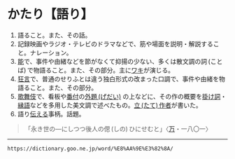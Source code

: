 # かたり【語り】
1.   語ること。また、その話。
2.   記録映画やラジオ・テレビのドラマなどで、筋や場面を説明・解説すること。ナレーション。
3.   [能](https://dictionary.goo.ne.jp//word/%E8%83%BD/#jn-171193)で、事件や由緒などを節がなくて抑揚の少ない、多くは散文調の詞 (ことば) で物語ること。また、その部分。主に[ワキ](https://dictionary.goo.ne.jp//word/%E8%84%87/#jn-237800)が演じる。
4.   [狂言](https://dictionary.goo.ne.jp//word/%E7%8B%82%E8%A8%80/#jn-56143)で、普通のせりふとは違う独白形式の改まった口調で、事件や由緒を物語ること。また、その部分。
5.   [歌舞伎](https://dictionary.goo.ne.jp//word/%E6%AD%8C%E8%88%9E%E4%BC%8E/#jn-44130)で、看板や[番付](https://dictionary.goo.ne.jp//word/%E7%95%AA%E4%BB%98/#jn-181660)の[外題 (げだい)](/https://dictionary.goo.ne.jp/word/%E5%A4%96%E9%A1%8C/#jn-67993) の上などに、その作の概要を[掛け詞](https://dictionary.goo.ne.jp//word/%E6%8E%9B%E3%81%91%E8%A9%9E/#jn-39535)・[縁語](https://dictionary.goo.ne.jp//word/%E7%B8%81%E8%AA%9E/#jn-26293)などを多用した美文調で述べたもの。[立 (たて) 作者](https://dictionary.goo.ne.jp//word/%E7%AB%8B%E4%BD%9C%E8%80%85/#jn-137601)が書いた。
6.   語り[伝える](つたえる（伝える）)事柄。話題。
>「永き世の―にしつつ後人の偲 (しの) ひにせむと」〈[万](https://dictionary.goo.ne.jp//word/%E4%B8%87%E8%91%89%E9%9B%86_%28%E3%81%BE%E3%82%93%E3%82%88%E3%81%86%E3%81%97%E3%82%85%E3%81%86%29/#jn-210648)・一八〇一〉

---
`https://dictionary.goo.ne.jp/word/%E8%AA%9E%E3%82%8A/`